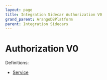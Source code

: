 ```yaml
---
layout: page
title: Integration Sidecar Authorization V0
grand_parent: ArangoDBPlatform
parent: Integration Sidecars
---
```


# Authorization V0

Definitions:

- [Service](https://github.com/arangodb/kube-arangodb/blob/1.2.49/integrations/authorization/v0/definition/definition.proto)

